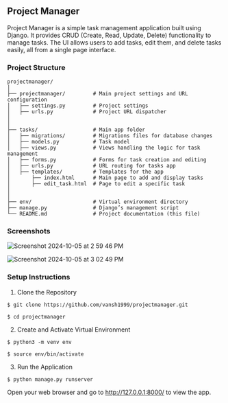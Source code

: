 ## Project Manager

Project Manager is a simple task management application built using Django. It provides CRUD (Create, Read, Update, Delete) functionality to manage tasks. The UI allows users to add tasks, edit them, and delete tasks easily, all from a single page interface.

### Project Structure

``` 
projectmanager/
│
├── projectmanager/         # Main project settings and URL configuration
│   ├── settings.py         # Project settings
│   ├── urls.py             # Project URL dispatcher
│   
│
├── tasks/                  # Main app folder
│   ├── migrations/         # Migrations files for database changes
│   ├── models.py           # Task model
│   ├── views.py            # Views handling the logic for task management
│   ├── forms.py            # Forms for task creation and editing
│   ├── urls.py             # URL routing for tasks app
│   ├── templates/          # Templates for the app
│       ├── index.html      # Main page to add and display tasks
│       ├── edit_task.html  # Page to edit a specific task
│   
│
├── env/                    # Virtual environment directory
├── manage.py               # Django’s management script
└── README.md               # Project documentation (this file)

```

### Screenshots

![Screenshot 2024-10-05 at 2 59 46 PM](https://github.com/user-attachments/assets/2f13573e-0a24-4fc3-b794-8a84d4e5a02a)

![Screenshot 2024-10-05 at 3 02 49 PM](https://github.com/user-attachments/assets/c9d5c13a-ee54-4b4d-bb5d-52bb0882ce22)

### Setup Instructions

1. Clone the Repository

```$ git clone https://github.com/vansh1999/projectmanager.git ```

``` $ cd projectmanager ```

2. Create and Activate Virtual Environment

``` $ python3 -m venv env ```

``` $ source env/bin/activate ```

3. Run the Application

``` $ python manage.py runserver ```

Open your web browser and go to http://127.0.0.1:8000/ to view the app.














